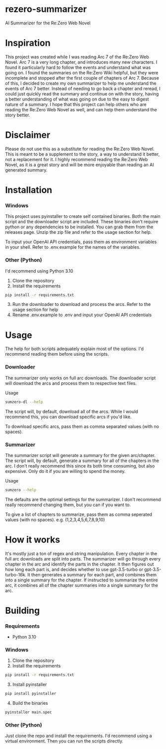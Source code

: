 ﻿# rezero-summarizer
AI Summarizer for the Re:Zero Web Novel

# Inspiration
This project was created while I was reading Arc 7 of the Re:Zero Web Novel. Arc 7 is a very long chapter, and introduces many new characters. I found it particularly hard to follow the events and understand what was going on. I found the summaries on the Re:Zero Wiki helpful, but they were incomplete and stopped after the first couple of chapters of Arc 7. Because of this, I decided to create my own summarizer to help me understand the events of Arc 7 better. Instead of needing to go back a chapter and reread, I could just quickly read the summary and continue on with the story, having a better understanding of what was going on due to the easy to digest nature of a summary. I hope that this project can help others who are reading the Re:Zero Web Novel as well, and can help them understand the story better.

# Disclaimer
Please do not use this as a substitute for reading the Re:Zero Web Novel. This is meant to be a supplement to the story, a way to understand it better, not a replacement for it. I highly recommend reading the Re:Zero Web Novel, as it is a great story and will be more enjoyable than reading an AI generated summary.
# Installation

### Windows
This project uses pyinstaller to create self contained binaries. Both the main script and the downloader script are included. These binaries don't require python or any dependencies to be installed. You can grab them from the releases page. Unzip the zip file and refer to the usage section for help.

To input your OpenAI API credentials, pass them as environment variables in your shell. Refer to .env.example for the names of the variables.

### Other (Python)
I'd recommend using Python 3.10
1. Clone the repository
2. Install the requirements
```bash
pip install -r requirements.txt
```
3. Run the downloader to download and process the arcs. Refer to the usage section for help
4. Rename .env.example to .env and input your OpenAI API credentials

# Usage
The help for both scripts adequately explain most of the options. I'd recommend reading them before using the scripts.
### Downloader
The summarizer only works on full arc downloads. The downloader script will download the arcs and process them to respective text files.

Usage
```bash
sumzero-dl --help
```
The script will, by default, download all of the arcs. While I would recommend this, you can download specific arcs if you'd like.

To download specific arcs, pass them as comma separated values (with no spaces).
### Summarizer
The summarizer script will generate a summary for the given arc/chapter. The script will, by default, generate a summary for all of the chapters in the arc. I don't really recommend this since its both time consuming, but also expensive. Only do it if you are willing to spend the money.

Usage
```bash
sumzero --help
```

The defaults are the optimal settings for the summarizer. I don't recommend really recommend changing them, but you can if you want to.

To give a list of chapters to summarize, pass them as comma seperated values (with no spaces). e.g. (1,2,3,4,5,6,7,8,9,10)

# How it works
It's mostly just a ton of regex and string manipulation. Every chapter in the full arc downloads are split into parts. The summarizer will go through every chapter in the arc and identify the parts in the chapter. It then figures out how long each part is, and decides whether to use gpt-3.5-turbo or gpt-3.5-turbo-16k. It then generates a summary for each part, and combines them into a single summary for the chapter. If instructed to summarize the entire arc, it combines all of the chapter summaries into a single summary for the arc.

# Building

### Requirements
- Python 3.10

### Windows
1. Clone the repository
2. Install the requirements
```bash
pip install -r requirements.txt
```
3. Install pyinstaller
```bash
pip install pyinstaller
```
4. Build the binaries
```bash
pyinstaller main.spec
```

### Other (Python)
Just clone the repo and install the requirements. I'd recommend using a virtual environment. Then you can run the scripts directly.
